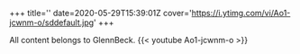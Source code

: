 +++
title=''
date=2020-05-29T15:39:01Z
cover='https://i.ytimg.com/vi/Ao1-jcwnm-o/sddefault.jpg'
+++

All content belongs to GlennBeck.
{{< youtube Ao1-jcwnm-o >}}
